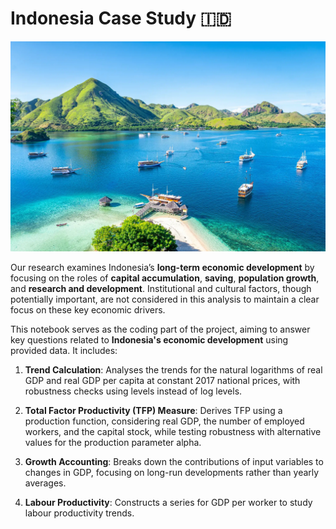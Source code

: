# **Indonesia Case Study 🇮🇩**

![alt text](images/indonesia.webp)

Our research examines Indonesia’s **long-term economic development** by focusing on the roles of **capital accumulation**, **saving**, **population growth**, and **research and development**. Institutional and cultural factors, though potentially important, are not considered in this analysis to maintain a clear focus on these key economic drivers.

This notebook serves as the coding part of the project, aiming to answer key questions related to **Indonesia's economic development** using provided data. It includes:

1. **Trend Calculation**: Analyses the trends for the natural logarithms of real GDP and real GDP per capita at constant 2017 national prices, with robustness checks using levels instead of log levels.

2. **Total Factor Productivity (TFP) Measure**: Derives TFP using a production function, considering real GDP, the number of employed workers, and the capital stock, while testing robustness with alternative values for the production parameter alpha.

3. **Growth Accounting**: Breaks down the contributions of input variables to changes in GDP, focusing on long-run developments rather than yearly averages.

4. **Labour Productivity**: Constructs a series for GDP per worker to study labour productivity trends.


